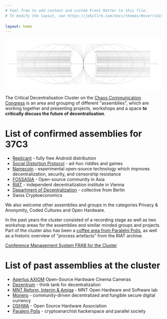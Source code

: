 ```yaml
---
# Feel free to add content and custom Front Matter to this file.
# To modify the layout, see https://jekyllrb.com/docs/themes/#overriding-theme-defaults

layout: home
---
```


![Critical Decentralisation Cluster at 35C3](/assets/cdc.svg)

The Critical Decentralisation Cluster on the [Chaos Communication Congress](https://en.wikipedia.org/wiki/Chaos_Communication_Congress) is an area and grouping of different "assemblies", which are working together and presenting projects, workshops and a space **to critically discuss the future of decentralisation**.

# List of confirmed assemblies for 37C3
* [Replicant](https://replicant.us/) - fully free Android distribution
* [Social Distortion Protocol](https://www.dist0rtion.com/) - ad-hoc riddles and games
* [Namecoin](https://www.namecoin.org/) - experimental open-source technology which improves decentralization, security, and censorship resistance
* [FOSSASIA](https://fossasia.org) - Open-source community in Asia
* [RIAT](https://riat.ac.at) - independent decentralization institute in Vienna
* [Department of Decentralization](https://dod.ngo) - collective from Berlin
* Swiss Cryptoeconomics

We also welcome other assemblies and groups in the categories Privacy & Anonymity, Coded Cultures and Open Hardware.

In the past years the cluster consisted of a recording stage as well as two workshop areas for the assemblies and similar minded groups and projects. Part of the cluster also has been a [coffee area from Paralelni Polis](https://steemitimages.com/640x0/https://steemitimages.com/DQmW99U5VvqfX8bxsVnDL4sG4n3p2ZY2Xo5jLkerxwTGqWA/q62LNBE.jpg), as well as a historic overview of “process artefacts” from the RIAT archive.

[Conference Management System FRAB for the Cluster ](https://frab.riat.at)

# List of past assemblies at the cluster

* [Apertus AXIOM](https://eu.axiom-camera.com) Open-Source Hardware Cinema Cameras
* [Dezentrum](https://dezentrum.ch) - think tank for decentralization
* [MNT Reform, Interim & Amiga](https://mntmn.com/reform) - MNT Open Hardware and Software lab
* [Monero](https://getmonero.org) - community-driven decentralized and fungible secure digital currency
* [OSHWA](https://oshwa.org) - Open Source Hardware Association
* [Paraleni Polis](https://www.paralelnipolis.cz/o-nas/en/) - cryptoanarchist hackerspace and parallel society
